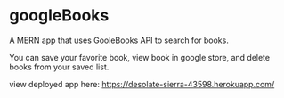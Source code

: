 # googleBooks

A MERN app that uses GooleBooks API to search for books. 

You can save your favorite book, view book in google store, and delete books from your saved list. 

view deployed app here: 
https://desolate-sierra-43598.herokuapp.com/
